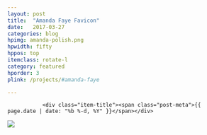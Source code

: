 ```yaml
---
layout: post
title:  "Amanda Faye Favicon"
date:   2017-03-27
categories: blog
hpimg: amanda-polish.png
hpwidth: fifty
hppos: top
itemclass: rotate-l
category: featured
hporder: 3
plink: /projects/#amanda-faye

---
```




 <div class="post-item {{ page.slug }}">
        <div class="post-content">

               <div class="item-title"><span class="post-meta">{{ page.date | date: "%b %-d, %Y" }}</span></div>

  

<div class="item-content"><img src="/images/dreams-come-true.jpg" /></div>

</div>
</div>
